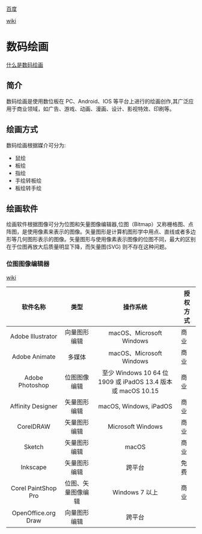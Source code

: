 ---
---

[百度](https://baike.baidu.com/item/%E6%95%B0%E5%AD%97%E8%89%BA%E6%9C%AF/895311)

[wiki](https://zh.wikipedia.org/wiki/%E6%95%B0%E5%AD%97%E8%89%BA%E6%9C%AF)

# 数码绘画

[什么是数码绘画](https://zh.wikipedia.org/wiki/%E5%83%8F%E7%B4%A0%E7%94%BB)

## 简介

数码绘画是使用数位板在 PC、Android、IOS 等平台上进行的绘画创作,其广泛应用于商业领域，如广告、游戏、动画、漫画、设计、影视特效、印刷等。

## 绘画方式

数码绘画根据媒介可分为:

- 鼠绘
- 板绘
- 指绘
- 手绘转板绘
- 板绘转手绘

## 绘画软件

绘画软件根据图像可分为位图和矢量图像编辑器,位图（Bitmap）又称栅格图、点阵图，是使用像素来表示的图像。矢量图形是计算机图形学中用点、直线或者多边形等几何图形表示的图像。矢量图形与使用像素表示图像的位图不同，最大的区别在于位图再放大后质量明显下降，而矢量图(SVG)
则不存在这种问题。

### 位图图像编辑器

[wiki](https://zh.wikipedia.org/wiki/%E9%BB%9E%E9%99%A3%E5%9C%96%E5%9C%96%E5%83%8F%E7%B7%A8%E8%BC%AF%E5%99%A8)

|      软件名称       |        类型        |                           操作系统                            | 授权方式 |
| :-----------------: | :----------------: | :-----------------------------------------------------------: | -------- |
|  Adobe Illustrator  |    向量图形编辑    |                   macOS、Microsoft Windows                    | 商业     |
|    Adobe Animate    |       多媒体       |                   macOS、Microsoft Windows                    | 商业     |
|   Adobe Photoshop   |    位图图像编辑    | 至少 Windows 10 64 位 1909 或 iPadOS 13.4 版本 或 macOS 10.15 | 商业     |
|  Affinity Designer  |    矢量图形编辑    |                    macOS, Windows, iPadOS                     | 商业     |
|      CorelDRAW      |    矢量图形编辑    |                       Microsoft Windows                       | 商业     |
|       Sketch        |    矢量图形编辑    |                             macOS                             | 商业     |
|      Inkscape       |    矢量图形编辑    |                            跨平台                             | 免费     |
| Corel PaintShop Pro | 位图、矢量图像编辑 |                        Windows 7 以上                         | 商业     |
| OpenOffice.org Draw |    向量图形编辑    |                            跨平台                             |          |

##
